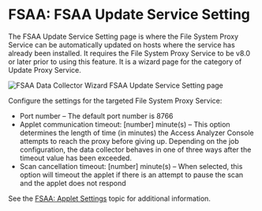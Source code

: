 # FSAA: FSAA Update Service Setting

The FSAA Update Service Setting page is where the File System Proxy Service can be automatically updated on hosts where the service has already been installed. It requires the File System Proxy Service to be v8.0 or later prior to using this feature. It is a wizard page for the category of Update Proxy Service.

![FSAA Data Collector Wizard FSAA Update Service Setting page](/img/product_docs/accessanalyzer/accessanalyzer/enterpriseauditor/admin/datacollector/fsaa/updateservice.png)

Configure the settings for the targeted File System Proxy Service:

- Port number – The default port number is 8766
- Applet communication timeout: [number] minute(s) – This option determines the length of time (in minutes) the Access Analyzer Console attempts to reach the proxy before giving up. Depending on the job configuration, the data collector behaves in one of three ways after the timeout value has been exceeded.
- Scan cancellation timeout: [number] minute(s) – When selected, this option will timeout the applet if there is an attempt to pause the scan and the applet does not respond

See the [FSAA: Applet Settings](/docs/accessanalyzer/accessanalyzer/enterpriseauditor/admin/datacollector/fsaa/appletsettings.md#FSAAApplet-Settings) topic for additional information.
